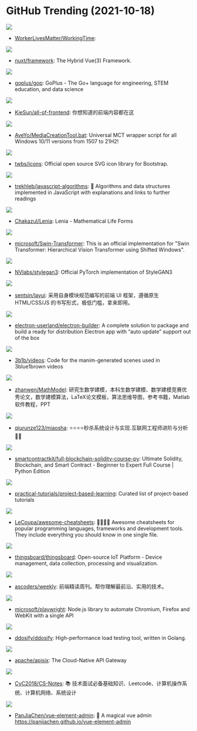 # GitHub Trending (2021-10-18)

![](https://img.shields.io/badge/none-New%20313-green?style=flat-square&logo=appveyor)
- [WorkerLivesMatter/WorkingTime](https://github.com/WorkerLivesMatter/WorkingTime): 

![](https://img.shields.io/badge/TypeScript-New%20129-green?style=flat-square&logo=appveyor)
- [nuxt/framework](https://github.com/nuxt/framework): The Hybrid Vue(3) Framework.

![](https://img.shields.io/badge/Go-New%20199-green?style=flat-square&logo=appveyor)
- [goplus/gop](https://github.com/goplus/gop): GoPlus - The Go+ language for engineering, STEM education, and data science

![](https://img.shields.io/badge/JavaScript-New%2098-green?style=flat-square&logo=appveyor)
- [KieSun/all-of-frontend](https://github.com/KieSun/all-of-frontend): 你想知道的前端内容都在这

![](https://img.shields.io/badge/Batchfile-New%20106-green?style=flat-square&logo=appveyor)
- [AveYo/MediaCreationTool.bat](https://github.com/AveYo/MediaCreationTool.bat): Universal MCT wrapper script for all Windows 10/11 versions from 1507 to 21H2!

![](https://img.shields.io/badge/HTML-New%20158-green?style=flat-square&logo=appveyor)
- [twbs/icons](https://github.com/twbs/icons): Official open source SVG icon library for Bootstrap.

![](https://img.shields.io/badge/JavaScript-New%20178-green?style=flat-square&logo=appveyor)
- [trekhleb/javascript-algorithms](https://github.com/trekhleb/javascript-algorithms): 📝 Algorithms and data structures implemented in JavaScript with explanations and links to further readings

![](https://img.shields.io/badge/Python-New%2081-green?style=flat-square&logo=appveyor)
- [Chakazul/Lenia](https://github.com/Chakazul/Lenia): Lenia - Mathematical Life Forms

![](https://img.shields.io/badge/Python-New%2054-green?style=flat-square&logo=appveyor)
- [microsoft/Swin-Transformer](https://github.com/microsoft/Swin-Transformer): This is an official implementation for "Swin Transformer: Hierarchical Vision Transformer using Shifted Windows".

![](https://img.shields.io/badge/Python-New%2083-green?style=flat-square&logo=appveyor)
- [NVlabs/stylegan3](https://github.com/NVlabs/stylegan3): Official PyTorch implementation of StyleGAN3

![](https://img.shields.io/badge/JavaScript-New%2022-green?style=flat-square&logo=appveyor)
- [sentsin/layui](https://github.com/sentsin/layui): 采用自身模块规范编写的前端 UI 框架，遵循原生 HTML/CSS/JS 的书写形式，极低门槛，拿来即用。

![](https://img.shields.io/badge/TypeScript-New%2078-green?style=flat-square&logo=appveyor)
- [electron-userland/electron-builder](https://github.com/electron-userland/electron-builder): A complete solution to package and build a ready for distribution Electron app with “auto update” support out of the box

![](https://img.shields.io/badge/Python-New%2064-green?style=flat-square&logo=appveyor)
- [3b1b/videos](https://github.com/3b1b/videos): Code for the manim-generated scenes used in 3blue1brown videos

![](https://img.shields.io/badge/TeX-New%2049-green?style=flat-square&logo=appveyor)
- [zhanwen/MathModel](https://github.com/zhanwen/MathModel): 研究生数学建模，本科生数学建模、数学建模竞赛优秀论文，数学建模算法，LaTeX论文模板，算法思维导图，参考书籍，Matlab软件教程，PPT

![](https://img.shields.io/badge/Java-New%2040-green?style=flat-square&logo=appveyor)
- [qiurunze123/miaosha](https://github.com/qiurunze123/miaosha): ⭐⭐⭐⭐秒杀系统设计与实现.互联网工程师进阶与分析🙋🐓

![](https://img.shields.io/badge/none-New%2098-green?style=flat-square&logo=appveyor)
- [smartcontractkit/full-blockchain-solidity-course-py](https://github.com/smartcontractkit/full-blockchain-solidity-course-py): Ultimate Solidity, Blockchain, and Smart Contract - Beginner to Expert Full Course | Python Edition

![](https://img.shields.io/badge/none-New%20147-green?style=flat-square&logo=appveyor)
- [practical-tutorials/project-based-learning](https://github.com/practical-tutorials/project-based-learning): Curated list of project-based tutorials

![](https://img.shields.io/badge/JavaScript-New%20136-green?style=flat-square&logo=appveyor)
- [LeCoupa/awesome-cheatsheets](https://github.com/LeCoupa/awesome-cheatsheets): 👩‍💻👨‍💻 Awesome cheatsheets for popular programming languages, frameworks and development tools. They include everything you should know in one single file.

![](https://img.shields.io/badge/Java-New%20125-green?style=flat-square&logo=appveyor)
- [thingsboard/thingsboard](https://github.com/thingsboard/thingsboard): Open-source IoT Platform - Device management, data collection, processing and visualization.

![](https://img.shields.io/badge/JavaScript-New%2039-green?style=flat-square&logo=appveyor)
- [ascoders/weekly](https://github.com/ascoders/weekly): 前端精读周刊。帮你理解最前沿、实用的技术。

![](https://img.shields.io/badge/JavaScript-New%20228-green?style=flat-square&logo=appveyor)
- [microsoft/playwright](https://github.com/microsoft/playwright): Node.js library to automate Chromium, Firefox and WebKit with a single API

![](https://img.shields.io/badge/Go-New%20237-green?style=flat-square&logo=appveyor)
- [ddosify/ddosify](https://github.com/ddosify/ddosify): High-performance load testing tool, written in Golang.

![](https://img.shields.io/badge/Lua-New%2072-green?style=flat-square&logo=appveyor)
- [apache/apisix](https://github.com/apache/apisix): The Cloud-Native API Gateway

![](https://img.shields.io/badge/Java-New%2077-green?style=flat-square&logo=appveyor)
- [CyC2018/CS-Notes](https://github.com/CyC2018/CS-Notes): 📚 技术面试必备基础知识、Leetcode、计算机操作系统、计算机网络、系统设计

![](https://img.shields.io/badge/Vue-New%2074-green?style=flat-square&logo=appveyor)
- [PanJiaChen/vue-element-admin](https://github.com/PanJiaChen/vue-element-admin): 🎉 A magical vue admin https://panjiachen.github.io/vue-element-admin

